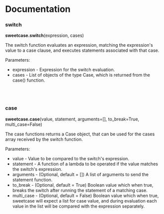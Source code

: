 # Documentation

### switch

**sweetcase.switch**(expression, cases)

The switch function evaluates an expression, matching the expression's value to a case clause, and executes statements associated with that case.

Parameters:
* expression - Expression for the switch evaluation.
* cases - List of objects of the type Case, which is returned from the case() function.

<br/><br/>

### case

**sweetcase.case**(value, statement, arguments=[], to_break=True, multi_case=False)

The case functions returns a Case object, that can be used for the cases array received by the switch function.

Parameters:
* value -  Value to be compared to the switch's expression.
* statement - A function of a lambda to be operated if the value matches the switch's expression.
* arguments - (Optional, default = []) A list of arguments to send the statement function.
* to_break - (Optional, default = True) Boolean value which when true, breaks the switch after running the statement of a matching case.
* multi_case - (Optional, default = False) Boolean value which when true, sweetcase will expect a list for case value, and during evaluation each value in the list will be compared with the expression separately.  
